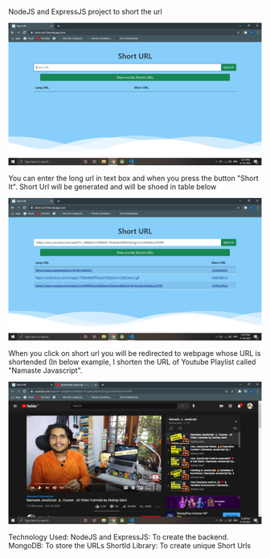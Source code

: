 NodeJS and ExpressJS project to short the url

![short-url application](https://github.com/DarshanMamtani/short-url/blob/main/images/Screenshot%20(255).png)

You can enter the long url in text box and when you press the button "Short It". Short Url will be generated and will be shoed in table below

![short-url demo](https://github.com/DarshanMamtani/short-url/blob/main/images/Screenshot%20(256).png)

When you click on short url you will be redirected to webpage whose URL is shortended
(In below example, I shorten the URL of Youtube Playlist called "Namaste Javascript".

![short-url redirection](https://github.com/DarshanMamtani/short-url/blob/main/images/Screenshot%20(258).png)

Technology Used:
NodeJS and ExpressJS: To create the backend.
MongoDB: To store the URLs
ShortId Library: To create unique Short Urls
